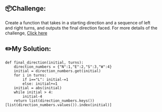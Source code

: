 ## 📦Challenge:
Create a function that takes in a starting direction and a sequence of left and right turns, and outputs the final direction faced.
For more details of the challenge, [Click here][https://edabit.com/challenge/6LAgr6EGHKoZWGhjd]

## ✏️My Solution:
```
def final_direction(initial, turns):
	direction_numbers = {"N":1,"E":2,"S":3,"W":4}
	initial = direction_numbers.get(initial)
	for i in turns:
		if i=="L": initial-=1
		else: initial+=1
	initial = abs(initial)
	while initial > 4:
		initial-4
	return list(direction_numbers.keys())[list(direction_numbers.values()).index(initial)]
```

[https://edabit.com/challenge/6LAgr6EGHKoZWGhjd]: https://edabit.com/challenge/6LAgr6EGHKoZWGhjd